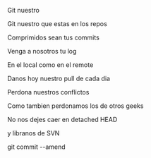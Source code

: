 Git nuestro

Git nuestro que estas en los repos

Comprimidos sean tus commits

Venga a nosotros tu log

En el local como en el remote

Danos hoy nuestro pull de cada dia

Perdona nuestros conflictos

Como tambien perdonamos los de otros geeks

No nos dejes caer en detached HEAD

y libranos de SVN

git commit --amend
